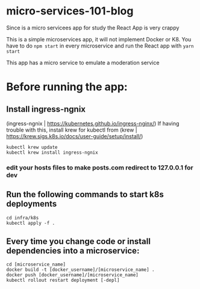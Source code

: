 # micro-services-101-blog

Since is a micro servicees app for study the React App is very crappy

This is a simple microservices app, it will not implement Docker or K8. You have to do `npm start` in every microservice and run the React app with `yarn start`

This app has a micro service to emulate a moderation service

# Before running the app:

## Install ingress-ngnix

(ingress-ngnix | https://kubernetes.github.io/ingress-nginx/)
If having trouble with this, install krew for kubectl from
(krew | https://krew.sigs.k8s.io/docs/user-guide/setup/install/)

```
kubectl krew update
kubectl krew install ingress-ngnix
```

### edit your hosts files to make posts.com redirect to 127.0.0.1 for dev

## Run the following commands to start k8s deployments

```
cd infra/k8s
kubectl apply -f .
```

## Every time you change code or install dependencies into a microservice:

```
cd [microservice_name]
docker build -t [docker_username]/[microservice_name] .
docker push [docker_username]/[microservice_name]
kubectl rollout restart deployment [-depl]
```
